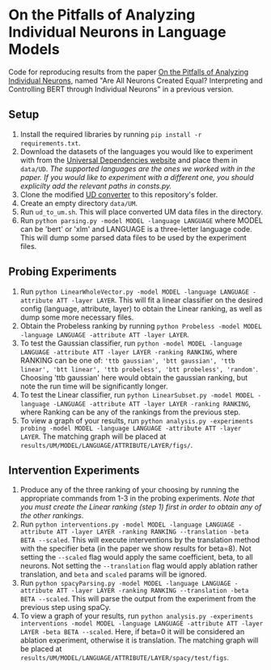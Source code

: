 # On the Pitfalls of Analyzing Individual Neurons in Language Models

Code for reproducing results from the paper [On the Pitfalls of Analyzing Individual Neurons](https://arxiv.org/abs/2110.07483), 
named "Are All Neurons Created Equal? Interpreting and Controlling BERT through Individual Neurons" in a previous version.

## Setup

1. Install the required libraries by running `pip install -r requirements.txt`.
2. Download the datasets of the languages you would like to experiment with from the [Universal Dependencies website](https://universaldependencies.org/) and place them in `data/UD`.
*The supported languages are the ones we worked with in the paper. If you would like to experiment with a different one, you should explicilty add the relevant paths in consts.py.*
3. Clone the modified [UD converter](https://github.com/ltorroba/ud-compatibility) to this repository's folder.
4. Create an empty directory `data/UM`.
5. Run `ud_to_um.sh`.
This will place converted UM data files in the directory.
6. Run `python parsing.py -model MODEL -language LANGUAGE` where MODEL can be 'bert' or 'xlm' and LANGUAGE is a three-letter language code.
This will dump some parsed data files to be used by the experiment files.

## Probing Experiments

1. Run `python LinearWholeVector.py -model MODEL -language LANGUAGE -attribute ATT -layer LAYER`. 
This will fit a linear classifier on the desired config (language, attribute, layer) to obtain the Linear ranking, as well as dump some more necessary files.
2. Obtain the Probeless ranking by running `python Probeless -model MODEL -language LANGUAGE -attribute ATT -layer LAYER`. 
3. To test the Gaussian classifier, run `python -model MODEL -language LANGUAGE -attribute ATT -layer LAYER -ranking RANKING`, where RANKING can be one of:
`'ttb gaussian', 'btt gaussian', 'ttb linear', 'btt linear', 'ttb probeless', 'btt probeless', 'random'`. 
Choosing 'ttb gaussian' here would obtain the gaussian ranking, but note the run time will be significantly longer.
4. To test the Linear classifier, run `python LinearSubset.py -model MODEL -language -LANGUAGE -attribute ATT -layer LAYER -ranking RANKING`, 
where Ranking can be any of the rankings from the previous step. 
5. To view a graph of your results, run `python analysis.py -experiments probing -model MODEL -language LANGUAGE -attribute ATT -layer LAYER`.
The matching graph will be placed at `results/UM/MODEL/LANGUAGE/ATTRIBUTE/LAYER/figs/`.

## Intervention Experiments

1. Produce any of the three ranking of your choosing by running the appropriate commands from 1-3 in the probing experiments.
*Note that you must create the Linear ranking (step 1) first in order to obtain any of the other rankings*.
2. Run `python interventions.py -model MODEL -language LANGUAGE -attribute ATT -layer LAYER -ranking RANKING --translation -beta BETA --scaled`.
This will execute interventions by the translation method with the specifier beta (in the paper we show results for beta=8).
Not setting the `--scaled` flag would apply the same coefficient, beta, to all neurons.
Not setting the `--translation` flag would apply ablation rather translation, and `beta` and `scaled` params will be ignored.
3. Run `python spacyParsing.py -model MODEL -language LANGUAGE -attribute ATT -layer LAYER -ranking RANKING --translation -beta BETA --scaled`.
This will parse the output from the experiment from the previous step using spaCy.
5. To view a graph of your results, run `python analysis.py -experiments interventions -model MODEL -language LANGUAGE -attribute ATT -layer LAYER -beta BETA --scaled`.
Here, if beta=0 it will be considered an ablation experiment, otherwise it is translation. 
The matching graph will be placed at `results/UM/MODEL/LANGUAGE/ATTRIBUTE/LAYER/spacy/test/figs`.


